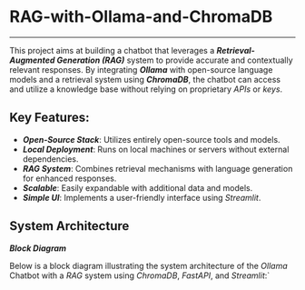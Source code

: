 # RAG-with-Ollama-and-ChromaDB
---
This project aims at building a chatbot that leverages a ***Retrieval-Augmented Generation (RAG)*** system to provide accurate and contextually relevant responses. By integrating ***Ollama*** with open-source language models and a retrieval system using ***ChromaDB***, the chatbot can access and utilize a knowledge base without relying on proprietary *APIs* or *keys*.

## Key Features:

- ***Open-Source Stack***: Utilizes entirely open-source tools and models.
- ***Local Deployment***: Runs on local machines or servers without external dependencies.
- ***RAG System***: Combines retrieval mechanisms with language generation for enhanced responses.
- ***Scalable***: Easily expandable with additional data and models.
- ***Simple UI***: Implements a user-friendly interface using *Streamlit*.

## System Architecture
***Block Diagram***

Below is a block diagram illustrating the system architecture of the *Ollama* Chatbot with a *RAG* system using *ChromaDB*, *FastAPI*, and *Streamlit*:`

```

```